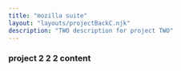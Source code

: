 ```yaml
---
title: "mozilla suite"
layout: "layouts/projectBackC.njk"
description: "TWO description for project TWO"
---
```


### project 2 2 2 content
